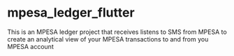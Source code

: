 # mpesa_ledger_flutter

This is an MPESA ledger project that receives listens to SMS from MPESA to create an analytical view of your MPESA transactions to and from you MPESA account
